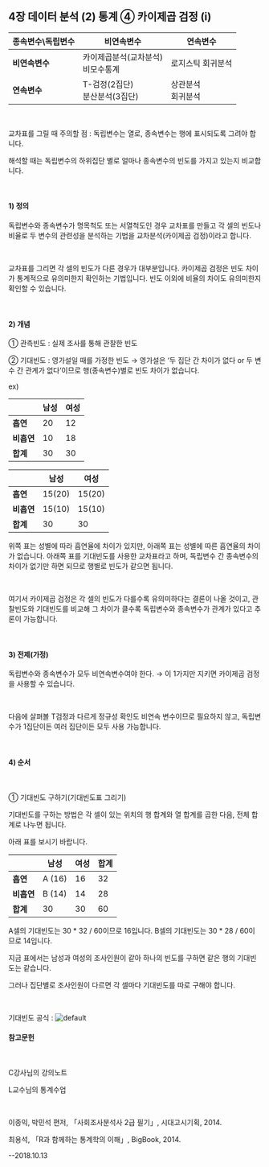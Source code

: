 ## 4장 데이터 분석 (2) 통계 ④ 카이제곱 검정 (i)





| 종속변수\독립변수 | 비연속변수                             | 연속변수               |
| ----------------- | -------------------------------------- | ---------------------- |
| **비연속변수**    | 카이제곱분석(교차분석)<br />비모수통계 | 로지스틱 회귀분석      |
| **연속변수**      | T-검정(2집단)<br />분산분석(3집단)     | 상관분석<br />회귀분석 |

​          

교차표를 그릴 때 주의할 점 : 독립변수는 열로, 종속변수는 행에 표시되도록 그려야 합니다.

해석할 때는 독립변수의 하위집단 별로 얼마나 종속변수의 빈도를 가지고 있는지 비교합니다.

​     

#### 1) 정의

독립변수와 종속변수가 명목척도 또는 서열척도인 경우 교차표를 만들고 각 셀의 빈도나 비율로 두 변수의 관련성을 분석하는 기법을 교차분석(카이제곱 검정)이라고 합니다.

​     

교차표를 그리면 각 셀의 빈도가 다른 경우가 대부분입니다. 카이제곱 검정은 빈도 차이가 통계적으로 유의미한지 확인하는 기법입니다. 빈도 이외에 비율의 차이도 유의미한지 확인할 수 있습니다.

​     



#### 2) 개념



① 관측빈도 : 실제 조사를 통해 관찰한 빈도

② 기대빈도 : 영가설일 때를 가정한 빈도 → 영가설은 ‘두 집단 간 차이가 없다 or 두 변수 간 관계가 없다’이므로 행(종속변수)별로 빈도 차이가 없습니다.



ex)     

|            | 남성 | 여성 |
| ---------- | ---- | ---- |
| **흡연**   | 20   | 12   |
| **비흡연** | 10   | 18   |
| **합계**   | 30   | 30   |



|            | 남성   | 여성   |
| ---------- | ------ | ------ |
| **흡연**   | 15(20) | 15(20) |
| **비흡연** | 15(10) | 15(10) |
| **합계**   | 30     | 30     |



위쪽 표는 성별에 따라 흡연율에 차이가 있지만, 아래쪽 표는 성별에 따른 흡연율의 차이가 없습니다. 아래쪽 표를 기대빈도를 사용한 교차표라고 하며, 독립변수 간 종속변수의 차이가 없기만 하면 되므로 행별로 빈도가 같으면 됩니다.

​     

여기서 카이제곱 검정은 각 셀의 빈도가 다를수록 유의미하다는 결론이 나올 것이고, 관찰빈도와 기대빈도를 비교해 그 차이가 클수록 독립변수와 종속변수가 관계가 있다고 추론이 가능합니다.

​     



#### 3) 전제(가정)



독립변수와 종속변수가 모두 비연속변수여야 한다. → 이 1가지만 지키면 카이제곱 검정을 사용할 수 있습니다. 

​     

다음에 살펴볼 T검정과 다르게 정규성 확인도 비연속 변수이므로 필요하지 않고, 독립변수가 1집단이든 여러 집단이든 모두 사용 가능합니다.

​     



#### 4) 순서

​     

① 기대빈도 구하기(기대빈도표 그리기)

기대빈도를 구하는 방법은 각 셀이 있는 위치의 행 합계와 열 합계를 곱한 다음, 전체 합계로 나누면 됩니다.

아래 표를 보시기 바랍니다.



|            | 남성   | 여성 | 합계 |
| ---------- | ------ | ---- | ---- |
| **흡연**   | A (16) | 16   | 32   |
| **비흡연** | B (14) | 14   | 28   |
| **합계**   | 30     | 30   | 60   |



A셀의 기대빈도는 30 * 32 / 60이므로 16입니다. B셀의 기대빈도는 30 * 28 / 60이므로 14입니다.

지금 표에서는 남성과 여성의 조사인원이 같아 하나의 빈도를 구하면 같은 행의 기대빈도는 같습니다.

그러나 집단별로 조사인원이 다르면 각 셀마다 기대빈도를 따로 구해야 합니다.

​     

기대빈도 공식 :  ![default](https://user-images.githubusercontent.com/43332543/46905785-6041b200-cf33-11e8-89e9-81b6e29ce209.jpg)          





#### 참고문헌

​     

C강사님의 강의노트

L교수님의 통계수업

​     

이종익, 박민석 편저, 「사회조사분석사 2급 필기」, 시대고시기획, 2014.

최용석, 「R과 함께하는 통계학의 이해」, BigBook, 2014.



--2018.10.13